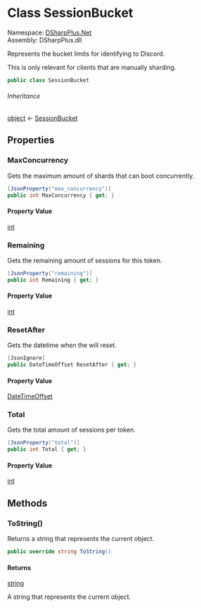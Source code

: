 # Class SessionBucket

Namespace: [DSharpPlus.Net](DSharpPlus.Net.md)  
Assembly: DSharpPlus.dll

Represents the bucket limits for identifying to Discord.
<p>This is only relevant for clients that are manually sharding.</p>

```csharp
public class SessionBucket
```

###### Inheritance

[object](https://learn.microsoft.com/dotnet/api/system.object) ← 
[SessionBucket](DSharpPlus.Net.SessionBucket.md)

## Properties

### <a id="DSharpPlus_Net_SessionBucket_MaxConcurrency"></a>MaxConcurrency

Gets the maximum amount of shards that can boot concurrently.

```csharp
[JsonProperty("max_concurrency")]
public int MaxConcurrency { get; }
```

#### Property Value

[int](https://learn.microsoft.com/dotnet/api/system.int32)

### <a id="DSharpPlus_Net_SessionBucket_Remaining"></a>Remaining

Gets the remaining amount of sessions for this token.

```csharp
[JsonProperty("remaining")]
public int Remaining { get; }
```

#### Property Value

[int](https://learn.microsoft.com/dotnet/api/system.int32)

### <a id="DSharpPlus_Net_SessionBucket_ResetAfter"></a>ResetAfter

Gets the datetime when the <xref href="DSharpPlus.Net.SessionBucket.Remaining" data-throw-if-not-resolved="false"></xref> will reset.

```csharp
[JsonIgnore]
public DateTimeOffset ResetAfter { get; }
```

#### Property Value

[DateTimeOffset](https://learn.microsoft.com/dotnet/api/system.datetimeoffset)

### <a id="DSharpPlus_Net_SessionBucket_Total"></a>Total

Gets the total amount of sessions per token.

```csharp
[JsonProperty("total")]
public int Total { get; }
```

#### Property Value

[int](https://learn.microsoft.com/dotnet/api/system.int32)

## Methods

### <a id="DSharpPlus_Net_SessionBucket_ToString"></a>ToString\(\)

Returns a string that represents the current object.

```csharp
public override string ToString()
```

#### Returns

[string](https://learn.microsoft.com/dotnet/api/system.string)

A string that represents the current object.

